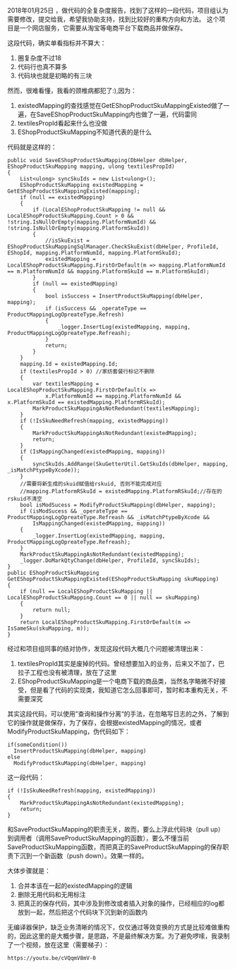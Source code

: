 2018年01月25日 ，做代码的全复杂度报告，找到了这样的一段代码，项目组认为需要修改，提交给我，希望我协助支持，找到比较好的重构方向和方法。
这个项目是一个网店服务，它需要从淘宝等电商平台下载商品并做保存。

这段代码，确实单看指标并不算大：

1. 圈复杂度不过18
2. 代码行也真不算多
3. 代码块也就是初略的有三块

然而，很难看懂，我看的颈椎病都犯了:),因为：

1. existedMapping的查找感觉在GetEShopProductSkuMappingExisted做了一遍，在SaveEShopProductSkuMapping内也做了一遍，代码雷同
2. textilesPropId看起来什么也没做
3. EShopProductSkuMapping不知道代表的是什么

代码就是这样的：

    public void SaveEShopProductSkuMapping(DbHelper dbHelper, EShopProductSkuMapping mapping, ulong textilesPropId)
    {
        List<ulong> syncSkuIds = new List<ulong>();
        EShopProductSkuMapping existedMapping = GetEShopProductSkuMappingExisted(mapping);
        if (null == existedMapping)
        {
            if (LocalEShopProductSkuMapping != null && LocalEShopProductSkuMapping.Count > 0 && !string.IsNullOrEmpty(mapping.PlatformNumId) && !string.IsNullOrEmpty(mapping.PlatformSkuId))
            {
                //isSkuExist = EShopProductSkuMappingSqlManager.CheckSkuExist(dbHelper, ProfileId, EShopId, mapping.PlatformNumId, mapping.PlatformSkuId);
                existedMapping = LocalEShopProductSkuMapping.FirstOrDefault(m => mapping.PlatformNumId == m.PlatformNumId && mapping.PlatformSkuId == m.PlatformSkuId);
            }
            if (null == existedMapping)
            {
                bool isSuccess = InsertProductSkuMapping(dbHelper, mapping);
                if (isSuccess && _operateType == ProductMappingLogOpreateType.Refresh)
                {
                    _logger.InsertLog(existedMapping, mapping, ProductMappingLogOpreateType.Refreash);
                }
                return;
            }
        }
        mapping.Id = existedMapping.Id;
        if (textilesPropId > 0) //家纺套餐行标记不删除
        {
            var textilesMapping = LocalEShopProductSkuMapping.FirstOrDefault(x =>
                x.PlatformNumId == mapping.PlatformNumId && x.PlatformSkuId == existedMapping.PlatformRSkuId);
            MarkProductSkuMappingAsNotRedundant(textilesMapping);
        }
        if (!IsSkuNeedRefresh(mapping, existedMapping))
        {
            MarkProductSkuMappingAsNotRedundant(existedMapping);
            return;
        }
        if (IsMappingChanged(existedMapping, mapping))
        {
            syncSkuIds.AddRange(SkuGetterUtil.GetSkuIds(dbHelper, mapping, _isMatchPtypeByXcode));
        }
        //需要将新生成的skuid赋值给rskuid, 否则不能完成对应
        //mapping.PlatformRSkuId = existedMapping.PlatformRSkuId;//存在的rskuid不清空
        bool isModSucess = ModifyProductSkuMapping(dbHelper, mapping);
        if (isModSucess && _operateType == ProductMappingLogOpreateType.Refreash && _isMatchPtypeByXcode &&
            IsMappingChanged(existedMapping, mapping))
        {
            _logger.InsertLog(existedMapping, mapping, ProductMappingLogOpreateType.Refreash);
        }
        MarkProductSkuMappingAsNotRedundant(existedMapping);
        _logger.DoMarkQtyChange(dbHelper, ProfileId, syncSkuIds);
    }
    public EShopProductSkuMapping GetEShopProductSkuMappingExisted(EShopProductSkuMapping skuMapping)
    {
        if (null == LocalEShopProductSkuMapping || LocalEShopProductSkuMapping.Count == 0 || null == skuMapping)
        {
            return null;
        }
        return LocalEShopProductSkuMapping.FirstOrDefault(m => IsSameSku(skuMapping, m));
    }
    
经过和项目组同事的结对协作，发现这段代码大概几个问题被清理出来：
1. textilesPropId其实是废掉的代码。曾经想要加入的业务，后来又不加了，巴拉子工程也没有被清理，放在了这里
2. EShopProductSkuMapping是一个电商下载的商品类，当然名字略微不好接受，但是看了代码的实现类，我知道它怎么回事即可，暂时和本重构无关，不需要深究

其实这段代码，可以使用”查询和操作分离“的手法，在忽略写日志的之外，了解到它的操作就是做保存，为了保存，会根据existedMapping的情况，或者ModifyProductSkuMapping，伪代码如下：

    if(someCondition())
      InsertProductSkuMapping(dbHelper, mapping)
    else
      ModifyProductSkuMapping(dbHelper, mapping)

这一段代码：

    if (!IsSkuNeedRefresh(mapping, existedMapping))
    {
        MarkProductSkuMappingAsNotRedundant(existedMapping);
        return;
    }

和SaveProductSkuMapping的职责无关，故而，要么上浮此代码块（pull up）到调用者（调用SaveProductSkuMapping的函数），要么不懂当前SaveProductSkuMapping函数，而把真正的SaveProductSkuMapping的保存职责下沉到一个新函数（push down）。效果一样的。

大体步骤就是：
1. 合并本该在一起的existedMapping的逻辑
2. 删除无用代码和无用标注
3. 把真正的保存代码，其中涉及到修改或者插入对象的操作，已经相应的log都放到一起，然后把这个代码块下沉到新的函数内

无编译器保护，缺乏业务清晰的情况下，仅仅通过等效变换的方式是比较难做重构的，因此这里的是大概步骤，是思路，不是最终解决方案。为了避免啰嗦，我录制了一个视频，放在这里（需要梯子）：

    https://youtu.be/cVQqmV8mV-0



